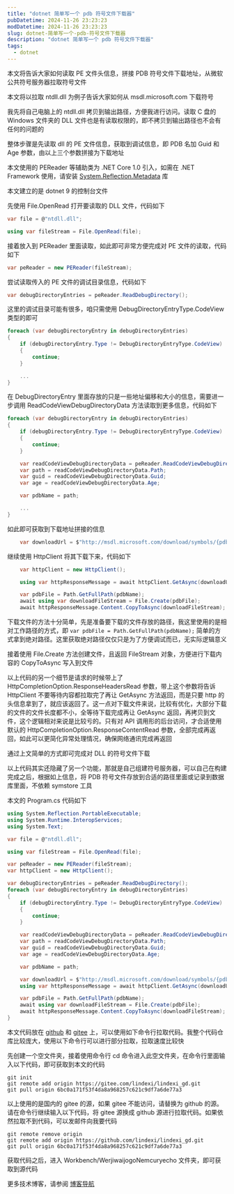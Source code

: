 ```yaml
---
title: "dotnet 简单写一个 pdb 符号文件下载器"
pubDatetime: 2024-11-26 23:23:23
modDatetime: 2024-11-26 23:23:23
slug: dotnet-简单写一个-pdb-符号文件下载器
description: "dotnet 简单写一个 pdb 符号文件下载器"
tags:
  - dotnet
---
```





本文将告诉大家如何读取 PE 文件头信息，拼接 PDB 符号文件下载地址，从微软公共符号服务器拉取符号文件

<!--more-->


<!-- CreateTime:2024/11/27 07:23:23 -->

<!-- 发布 -->
<!-- 博客 -->

本文将以拉取 ntdll.dll 为例子告诉大家如何从 msdl.microsoft.com 下载符号

我先将自己电脑上的 ntdll.dll 拷贝到输出路径，方便我进行访问。读取 C 盘的 Windows 文件夹的 DLL 文件也是有读取权限的，即不拷贝到输出路径也不会有任何的问题的

整体步骤是先读取 dll 的 PE 文件信息，获取到调试信息，即 PDB 名加 Guid 和 Age 参数，由以上三个参数拼接为下载地址

本文使用的 PEReader 等辅助类为 .NET Core 1.0 引入，如需在 .NET Framework 使用，请安装 [System.Reflection.Metadata](https://www.nuget.org/packages/System.Reflection.Metadata ) 库

本文建立的是 dotnet 9 的控制台文件

先使用 File.OpenRead 打开要读取的 DLL 文件，代码如下

```csharp
var file = @"ntdll.dll";

using var fileStream = File.OpenRead(file);
```

接着放入到 PEReader 里面读取，如此即可非常方便完成对 PE 文件的读取，代码如下

```csharp
var peReader = new PEReader(fileStream);
```

尝试读取传入的 PE 文件的调试目录信息，代码如下

```csharp
var debugDirectoryEntries = peReader.ReadDebugDirectory();
```

这里的调试目录可能有很多，咱只需使用 DebugDirectoryEntryType.CodeView 类型的即可

```csharp
foreach (var debugDirectoryEntry in debugDirectoryEntries)
{
    if (debugDirectoryEntry.Type != DebugDirectoryEntryType.CodeView)
    {
        continue;
    }

    ...
}
```

在 DebugDirectoryEntry 里面存放的只是一些地址偏移和大小的信息，需要进一步调用 ReadCodeViewDebugDirectoryData 方法读取到更多信息，代码如下

```csharp
foreach (var debugDirectoryEntry in debugDirectoryEntries)
{
    if (debugDirectoryEntry.Type != DebugDirectoryEntryType.CodeView)
    {
        continue;
    }

    var readCodeViewDebugDirectoryData = peReader.ReadCodeViewDebugDirectoryData(debugDirectoryEntry);
    var path = readCodeViewDebugDirectoryData.Path;
    var guid = readCodeViewDebugDirectoryData.Guid;
    var age = readCodeViewDebugDirectoryData.Age;

    var pdbName = path;

    ...
}
```

如此即可获取到下载地址拼接的信息

```csharp
    var downloadUrl = $"http://msdl.microsoft.com/download/symbols/{pdbName}/{(guid.ToString("N").ToUpperInvariant() + age.ToString())}/{pdbName}";
```

继续使用 HttpClient 将其下载下来，代码如下

```csharp
    var httpClient = new HttpClient();

    using var httpResponseMessage = await httpClient.GetAsync(downloadUrl, HttpCompletionOption.ResponseHeadersRead);

    var pdbFile = Path.GetFullPath(pdbName);
    await using var downloadFileStream = File.Create(pdbFile);
    await httpResponseMessage.Content.CopyToAsync(downloadFileStream);
```

下载文件的方法十分简单，先是准备要下载的文件存放的路径，我这里使用的是相对工作路径的方式，即 `var pdbFile = Path.GetFullPath(pdbName);` 简单的方式拿到绝对路径。这里获取绝对路径仅仅只是为了方便调试而已，无实际逻辑意义

接着使用 File.Create 方法创建文件，且返回 FileStream 对象，方便进行下载内容的 CopyToAsync 写入到文件

以上代码的另一个细节是请求的时候带上了 HttpCompletionOption.ResponseHeadersRead 参数，带上这个参数将告诉 HttpClient 不要等待内容都拉取完了再让 GetAsync 方法返回，而是只要 http 的头信息拿到了，就应该返回了。这一点对下载文件来说，比较有优化，大部分下载的文件的文件长度都不小，全等待下载完成再让 GetAsync 返回，再拷贝到文件，这个逻辑相对来说是比较亏的。只有对 API 调用形的后台访问，才合适使用默认的 HttpCompletionOption.ResponseContentRead 参数，全部完成再返回，如此可以更简化异常处理情况，确保网络通讯完成再返回

通过上文简单的方式即可完成对 DLL 的符号文件下载

以上代码其实还隐藏了另一个功能，那就是自己组建符号服务器，可以自己在构建完成之后，根据如上信息，将 PDB 符号文件存放到合适的路径里面或记录到数据库里面，不依赖 symstore 工具

本文的 Program.cs 代码如下

```csharp
using System.Reflection.PortableExecutable;
using System.Runtime.InteropServices;
using System.Text;

var file = @"ntdll.dll";

using var fileStream = File.OpenRead(file);

var peReader = new PEReader(fileStream);
var httpClient = new HttpClient();

var debugDirectoryEntries = peReader.ReadDebugDirectory();
foreach (var debugDirectoryEntry in debugDirectoryEntries)
{
    if (debugDirectoryEntry.Type != DebugDirectoryEntryType.CodeView)
    {
        continue;
    }

    var readCodeViewDebugDirectoryData = peReader.ReadCodeViewDebugDirectoryData(debugDirectoryEntry);
    var path = readCodeViewDebugDirectoryData.Path;
    var guid = readCodeViewDebugDirectoryData.Guid;
    var age = readCodeViewDebugDirectoryData.Age;

    var pdbName = path;

    var downloadUrl = $"http://msdl.microsoft.com/download/symbols/{pdbName}/{(guid.ToString("N").ToUpperInvariant() + age.ToString())}/{pdbName}";
    using var httpResponseMessage = await httpClient.GetAsync(downloadUrl, HttpCompletionOption.ResponseHeadersRead);

    var pdbFile = Path.GetFullPath(pdbName);
    await using var downloadFileStream = File.Create(pdbFile);
    await httpResponseMessage.Content.CopyToAsync(downloadFileStream);
}
```

本文代码放在 [github](https://github.com/lindexi/lindexi_gd/tree/6bc0a171f53f4da8a968257c621c9df7a6de77a3/Workbench/WerjiwaijogoNemcuryecho) 和 [gitee](https://gitee.com/lindexi/lindexi_gd/tree/6bc0a171f53f4da8a968257c621c9df7a6de77a3/Workbench/WerjiwaijogoNemcuryecho) 上，可以使用如下命令行拉取代码。我整个代码仓库比较庞大，使用以下命令行可以进行部分拉取，拉取速度比较快

先创建一个空文件夹，接着使用命令行 cd 命令进入此空文件夹，在命令行里面输入以下代码，即可获取到本文的代码

```
git init
git remote add origin https://gitee.com/lindexi/lindexi_gd.git
git pull origin 6bc0a171f53f4da8a968257c621c9df7a6de77a3
```

以上使用的是国内的 gitee 的源，如果 gitee 不能访问，请替换为 github 的源。请在命令行继续输入以下代码，将 gitee 源换成 github 源进行拉取代码。如果依然拉取不到代码，可以发邮件向我要代码

```
git remote remove origin
git remote add origin https://github.com/lindexi/lindexi_gd.git
git pull origin 6bc0a171f53f4da8a968257c621c9df7a6de77a3
```

获取代码之后，进入 Workbench/WerjiwaijogoNemcuryecho 文件夹，即可获取到源代码

更多技术博客，请参阅 [博客导航](https://blog.lindexi.com/post/%E5%8D%9A%E5%AE%A2%E5%AF%BC%E8%88%AA.html )
